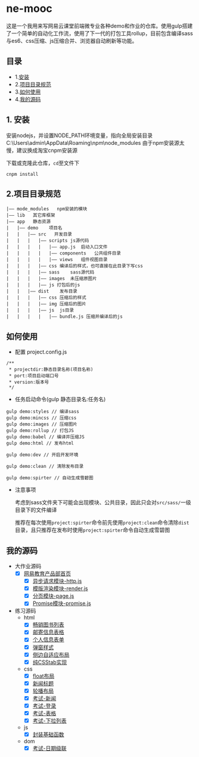 # ne-mooc

这是一个我用来写网易云课堂前端微专业各种demo和作业的仓库。使用gulp搭建了一个简单的自动化工作流，使用了下一代的打包工具rollup，目前包含编译sass与es6、css压缩、js压缩合并、浏览器自动刷新等功能。

## 目录

+ 1.[安装](#install)
+ 2.[项目目录规范](#directory)
+ 3.[如何使用](#howtouse)
+ 4.[我的源码](#mycode)

<a name="install"></a>
## 1. 安装

安装nodejs，并设置NODE_PATH环境变量，指向全局安装目录C:\Users\admin\AppData\Roaming\npm\node_modules
由于npm安装源太慢，建议换成淘宝cnpm安装源

下载或克隆此仓库，```cd```至文件下


```
cnpm install
```

<a name="directory"></a>
## 2.项目目录规范

    |—— mode_modules   npm安装的模块
    |—— lib   其它库框架
    |—— app   静态资源
    |   |—— demo	项目名
    |   |	|—— src   开发目录
    |   |	|	|—— scripts	js源代码
    |   |	|	|	|—— app.js	启动入口文件
    |   |   |   |   |—— components   公共组件目录
    |   |	|	|	|—— views   组件视图目录
    |   |	|	|—— css	编译后的样式，也可直接在此目录下写css
    |   |	|	|—— sass    sass源代码
    |   |   |   |—— images  未压缩原图片
    |   |	|	|—— js 打包后的js
    |   |	|—— dist    发布目录
    |   |	|	|—— css	压缩后的样式
    |   |   |   |—— img 压缩后的图片
    |   |	|	|—— js	js目录
    |   |   |   |   |—— bundle.js 压缩并编译后的js

<a name="howtouse"></a>
## 如何使用

* 配置 project.config.js

```
/**
 * projectdir:静态目录名称(项目名称)
 * port:项目启动端口号
 * version:版本号
 */
```

* 任务启动命令(gulp 静态目录名:任务名)

```
gulp demo:styles // 编译sass
gulp demo:mincss // 压缩css
gulp demo:images // 压缩图片
gulp demo:rollup // 打包JS
gulp demo:babel // 编译并压缩JS
gulp demo:html // 发布html

gulp demo:dev // 开启开发环境

gulp demo:clean // 清除发布目录

gulp demo:spirter // 自动生成雪碧图
```
* 注意事项

    考虑到sass文件夹下可能会出现模块、公共目录，因此只会对```src/sass/```一级目录下的文件编译

    推荐在每次使用```project:spirter```命令前先使用```project:clean```命令清除```dist```目录，且只推荐在发布时使用```project:spirter```命令自动生成雪碧图

<a name="mycode"></a>
## 我的源码

+ 大作业源码
    - [x] [网易教育产品部首页](http://xxthink.com/ne-mooc/app/edu/dist/index.html)
        * [x] [异步请求模块-http.js](https://github.com/XxinLiang/ne-mooc/blob/master/app/edu/src/scripts/module/http.js)
        * [x] [模版渲染模块-render.js](https://github.com/XxinLiang/ne-mooc/blob/master/app/edu/src/scripts/module/render.js)
        * [x] [分页模块-page.js](https://github.com/XxinLiang/ne-mooc/blob/master/app/edu/src/scripts/module/page.js)
        * [x] [Promise模块-promise.js](https://github.com/XxinLiang/ne-mooc/blob/master/app/edu/src/scripts/module/promise.js)
+ 练习源码
    - html
        * [x] [畅销图书列表](http://xxthink.com/ne-mooc/app/html/dist/ul.html)
        * [x] [邮寄信息表格](http://xxthink.com/ne-mooc/app/html/dist/table.html)
        * [x] [个人信息表单](http://xxthink.com/ne-mooc/app/html/dist/form.html)
        * [x] [弹窗样式](http://xxthink.com/ne-mooc/app/html/dist/layer.html)
        * [x] [侧边自适应布局](http://xxthink.com/ne-mooc/app/html/dist/aside.html)
        * [x] [纯CSStab实现](http://xxthink.com/ne-mooc/app/html/dist/tab.html)
    - css
        * [x] [float布局](http://xxthink.com/ne-mooc/app/html/dist/float.html)
        * [x] [新闻标题](http://xxthink.com/ne-mooc/app/html/dist/news.html)
        * [x] [轮播布局](http://xxthink.com/ne-mooc/app/html/dist/slide.html)
        * [x] [考试-新闻](http://xxthink.com/ne-mooc/app/html/dist/index.html)
        * [x] [考试-登录](http://xxthink.com/ne-mooc/app/html/dist/login.html)
        * [x] [考试-表格](http://xxthink.com/ne-mooc/app/html/dist/photos.html)
        * [x] [考试-下拉列表](http://xxthink.com/ne-mooc/app/html/dist/select.html)
    - js
        * [x] [封装基础函数](https://github.com/XxinLiang/ne-mooc/blob/master/app/html/src/js/js-base.js)
    - dom
        * [x] [考试-日期级联](http://xxthink.com/ne-mooc/app/html/dist/date.html)
